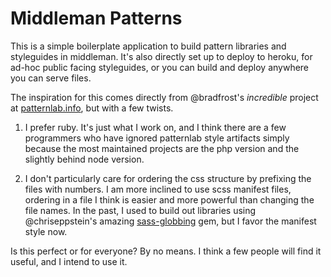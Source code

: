 # Middleman Patterns

This is a simple boilerplate application to build pattern libraries and styleguides in middleman. It's also directly set up to deploy to heroku, for ad-hoc public facing styleguides, or you can build and deploy anywhere you can serve files.

The inspiration for this comes directly from @bradfrost's *incredible* project at [patternlab.info](http://patternlab.info), but with a few twists.

1) I prefer ruby. It's just what I work on, and I think there are a few programmers who have ignored patternlab style artifacts simply because the most maintained projects are the php version and the slightly behind node version.

2) I don't particularly care for ordering the css structure by prefixing the files with numbers. I am more inclined to use scss manifest files, ordering in a file I think is easier and more powerful than changing the file names. In the past, I used to build out libraries using @chriseppstein's amazing [sass-globbing](https://github.com/chriseppstein/sass-globbing) gem, but I favor the manifest style now.

Is this perfect or for everyone? By no means. I think a few people will find it useful, and I intend to use it.
